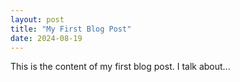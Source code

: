 ```yaml
---
layout: post
title: "My First Blog Post"
date: 2024-08-19
---
```


This is the content of my first blog post. I talk about...
